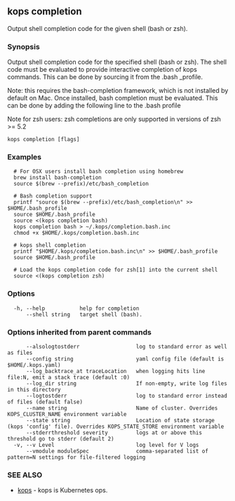 
<!--- This file is automatically generated by make gen-cli-docs; changes should be made in the go CLI command code (under cmd/kops) -->

## kops completion

Output shell completion code for the given shell (bash or zsh).

### Synopsis

Output shell completion code for the specified shell (bash or zsh). The shell code must be evaluated to provide interactive completion of kops commands.  This can be done by sourcing it from the .bash _profile. 

Note: this requires the bash-completion framework, which is not installed by default on Mac. Once installed, bash completion must be evaluated.  This can be done by adding the following line to the .bash profile 

Note for zsh users: zsh completions are only supported in versions of zsh >= 5.2

```
kops completion [flags]
```

### Examples

```
  # For OSX users install bash completion using homebrew
  brew install bash-completion
  source $(brew --prefix)/etc/bash_completion
  
  # Bash completion support
  printf "source $(brew --prefix)/etc/bash_completion\n" >> $HOME/.bash_profile
  source $HOME/.bash_profile
  source <(kops completion bash)
  kops completion bash > ~/.kops/completion.bash.inc
  chmod +x $HOME/.kops/completion.bash.inc
  
  # kops shell completion
  printf "$HOME/.kops/completion.bash.inc\n" >> $HOME/.bash_profile
  source $HOME/.bash_profile
  
  # Load the kops completion code for zsh[1] into the current shell
  source <(kops completion zsh)
```

### Options

```
  -h, --help           help for completion
      --shell string   target shell (bash).
```

### Options inherited from parent commands

```
      --alsologtostderr                  log to standard error as well as files
      --config string                    yaml config file (default is $HOME/.kops.yaml)
      --log_backtrace_at traceLocation   when logging hits line file:N, emit a stack trace (default :0)
      --log_dir string                   If non-empty, write log files in this directory
      --logtostderr                      log to standard error instead of files (default false)
      --name string                      Name of cluster. Overrides KOPS_CLUSTER_NAME environment variable
      --state string                     Location of state storage (kops 'config' file). Overrides KOPS_STATE_STORE environment variable
      --stderrthreshold severity         logs at or above this threshold go to stderr (default 2)
  -v, --v Level                          log level for V logs
      --vmodule moduleSpec               comma-separated list of pattern=N settings for file-filtered logging
```

### SEE ALSO

* [kops](kops.md)	 - kops is Kubernetes ops.

